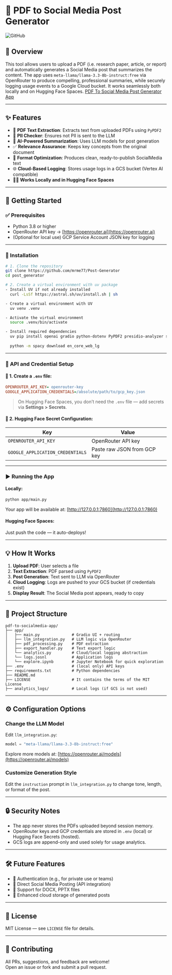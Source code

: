 # 📄 PDF to Social Media Post Generator

![GitHub](https://img.shields.io/badge/license-MIT-blue)

## 📝 Overview

This tool allows users to upload a PDF (i.e. research paper, article, or report) and automatically generates a Social Media post that summarizes the content. The app uses `meta-llama/llama-3.3-8b-instruct:free` via OpenRouter to produce compelling, professional summaries, while securely logging usage events to a Google Cloud bucket. It works seamlessly both locally and on Hugging Face Spaces. [PDF To Social Media Post Generator App](https://huggingface.co/spaces/mrme77/PDF-To-Social-Media-Post-Generator)


---

## ✨ Features

- 📄 **PDF Text Extraction**: Extracts text from uploaded PDFs using `PyPDF2`
- 🚨 **PII Checker**: Ensures not PII is sent to the LLM
- 🤖 **AI-Powered Summarization**: Uses LLM models for post generation
- ✅ **Relevance Assurance**: Keeps key concepts from the original document
- 🎯 **Format Optimization**: Produces clean, ready-to-publish SocialMedia text
- 🌐 **Cloud-Based Logging**: Stores usage logs in a GCS bucket (Vertex AI compatible)
- 🧑‍💻 **Works Locally and in Hugging Face Spaces**

---

## 🚀 Getting Started

### ✅ Prerequisites

- Python 3.8 or higher
- OpenRouter API key → [https://openrouter.ai](https://openrouter.ai)
- (Optional for local use) GCP Service Account JSON key for logging

---

### 🔧 Installation

```bash
# 1. Clone the repository
git clone https://github.com/mrme77/Post-Generator
cd post_generator

# 2. Create a virtual environment with uv package 
- Install UV if not already installed
  curl -LsSf https://astral.sh/uv/install.sh | sh

- Create a virtual environment with UV
  uv venv .venv

- Activate the virtual environment
  source .venv/bin/activate

- Install required dependencies
  uv pip install openai gradio python-dotenv PyPDF2 presidio-analyzer spacy
  
  python -m spacy download en_core_web_lg
```

---

### 🔐 API and Credential Setup

#### 📌 1. Create a `.env` file:

```ini
OPENROUTER_API_KEY= openrouter-key
GOOGLE_APPLICATION_CREDENTIALS=/absolute/path/to/gcp_key.json
```

> On Hugging Face Spaces, you don’t need the `.env` file — add secrets via **Settings > Secrets**.

#### 📌 2. Hugging Face Secret Configuration:

| Key                         | Value                         |
|----------------------------|-------------------------------|
| `OPENROUTER_API_KEY`       | OpenRouter API key       |
| `GOOGLE_APPLICATION_CREDENTIALS` | Paste raw JSON from GCP key |

---

### ▶️ Running the App

#### Locally:
```bash
python app/main.py
```
Your app will be available at: [http://127.0.0.1:7860](http://127.0.0.1:7860)

#### Hugging Face Spaces:
Just push the code — it auto-deploys!

---

## 💡 How It Works

1. **Upload PDF**: User selects a file
2. **Text Extraction**: PDF parsed using `PyPDF2`
3. **Post Generation**: Text sent to LLM via OpenRouter
4. **Cloud Logging**: Logs are pushed to your GCS bucket (if credentials exist)
5. **Display Result**: The Social Media post appears, ready to copy

---

## 📁 Project Structure

```
pdf-to-socialmedia-app/
├── app/
│   ├── main.py              # Gradio UI + routing
│   ├── llm_integration.py   # LLM logic via OpenRouter
│   ├── pdf_processing.py    # PDF extraction
│   ├── export_handler.py    # Text export logic
│   └── analytics.py         # Cloud/local logging abstraction
│   └── logs.josnl           # Application logs
│   └── explore.ipynb        # Jupyter Notebook for quick exploration
├── .env                     # (local only) API keys
├── requirements.txt         # Python dependencies
├── README.md  
├── LICENSE                  # It contains the terms of the MIT License
├── analytics_logs/          # Local logs (if GCS is not used)
```

---

## ⚙️ Configuration Options

### Change the LLM Model
Edit `llm_integration.py`:
```python
model = "meta-llama/llama-3.3-8b-instruct:free"
```
Explore more models at: [https://openrouter.ai/models](https://openrouter.ai/models)

### Customize Generation Style
Edit the `instruction` prompt in `llm_integration.py` to change tone, length, or format of the post.

---

## 🔒 Security Notes

- The app never stores the PDFs uploaded beyond session memory.
- OpenRouter keys and GCP credentials are stored in `.env` (local) or Hugging Face Secrets (hosted).
- GCS logs are append-only and used solely for usage analytics.

---

## 🛠️ Future Features

- 🔐 Authentication (e.g., for private use or teams)
- 🔄 Direct Social Media Posting (API integration)
- 📑 Support for DOCX, PPTX files
- 💾 Enhanced cloud storage of generated posts

---

## 📄 License

MIT License — see `LICENSE` file for details.

---

## 🤝 Contributing

All PRs, suggestions, and feedback are welcome!  
Open an issue or fork and submit a pull request.